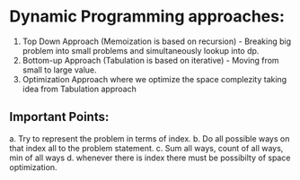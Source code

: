# Dynamic Programming approaches:

1. Top Down Approach (Memoization is based on recursion) - Breaking big problem into small problems and simultaneously lookup into dp.
2. Bottom-up Approach (Tabulation is based on iterative) -  Moving from small to large value.
3. Optimization Approach where we optimize the space complezity taking idea from Tabulation approach

## Important Points:

a. Try to represent the problem in terms of index.
b. Do all possible ways on that index all to the problem statement.
c. Sum all ways, count of all ways, min of all ways
d. whenever there is index there must be possibilty of space optimization.
